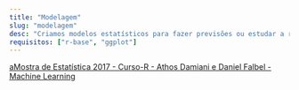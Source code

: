```yaml
---
title: "Modelagem"
slug: "modelagem"
desc: "Criamos modelos estatísticos para fazer previsões ou estudar a relação entre as variáveis de um banco de dados. Os modelos são importantes pois resumem a informação de um banco de dados para um conjunto de regras que podem ser reutilizadas em outros momentos. Neste tutorial discutiremos regressão linear e árvores de decisão."
requisitos: ["r-base", "ggplot"]
---
```


[<i class="fab fa-youtube"></i> aMostra de Estatística 2017 - Curso-R - Athos Damiani e Daniel Falbel - Machine Learning](https://youtu.be/xa1-m0BB8dE)




